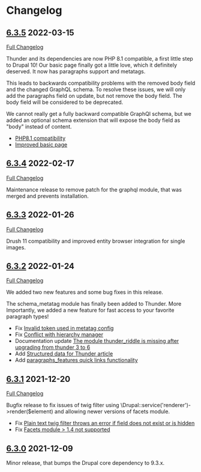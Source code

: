 # Changelog

## [6.3.5](https://github.com/thunder/thunder-distribution/tree/6.3.5) 2022-03-15

[Full Changelog](https://github.com/thunder/thunder-distribution/compare/6.3.4...6.3.5)

Thunder and its dependencies are now PHP 8.1 compatible, a first little step to Drupal 10!
Our basic page finally got a little love, which it definitely deserved. It now has paragraphs support and metatags.

This leads to backwards compatibility problems with the removed body field and the changed GraphQL schema.
To resolve these issues, we will only add the paragraphs field on update, but not remove the body field.
The body field will be considered to be deprecated.

We cannot really get a fully backward compatible GraphQl schema, but we added an optional schema extension that will
expose the body field as "body" instead of content.

- [PHP8.1 compatibility](https://www.drupal.org/node/3265222)
- [Improved basic page](https://www.drupal.org/node/3269389)

## [6.3.4](https://github.com/thunder/thunder-distribution/tree/6.3.4) 2022-02-17

[Full Changelog](https://github.com/thunder/thunder-distribution/compare/6.3.3...6.3.4)

Maintenance release to remove patch for the graphql module, that was merged and prevents installation.

## [6.3.3](https://github.com/thunder/thunder-distribution/tree/6.3.3) 2022-01-26

[Full Changelog](https://github.com/thunder/thunder-distribution/compare/6.3.2...6.3.3)

Drush 11 compatibility and improved entity browser integration for single images.

## [6.3.2](https://github.com/thunder/thunder-distribution/tree/6.3.2) 2022-01-24

[Full Changelog](https://github.com/thunder/thunder-distribution/compare/6.3.1...6.3.2)

We added two new features and some bug fixes in this release.

The schema_metatag module has finally been added to Thunder. More Importantly, we added a new feature for fast access
to your favorite paragraph types!

- Fix [Invalid token used in metatag config](https://www.drupal.org/node/3260090)
- Fix [Conflict with hierarchy manager](https://www.drupal.org/node/3255519)
- Documentation update [The module thunder_riddle is missing after upgrading from thunder 3 to 6](https://www.drupal.org/node/3244796)
- Add [Structured data for Thunder article](https://www.drupal.org/node/3259163)
- Add [paragraphs_features quick links functionality](https://www.drupal.org/node/3259071)

## [6.3.1](https://github.com/thunder/thunder-distribution/tree/6.3.1) 2021-12-20

[Full Changelog](https://github.com/thunder/thunder-distribution/compare/6.3.0...6.3.1)

Bugfix release to fix issues of twig filter using \Drupal::service('renderer')->render($element) and
allowing newer versions of facets module.

- Fix [Plain text twig filter throws an error if field does not exist or is hidden](https://www.drupal.org/node/3253753)
- Fix [Facets module > 1.4 not supported](https://www.drupal.org/node/3254295)

## [6.3.0](https://github.com/thunder/thunder-distribution/tree/6.3.0) 2021-12-09

Minor release, that bumps the Drupal core dependency to 9.3.x.
